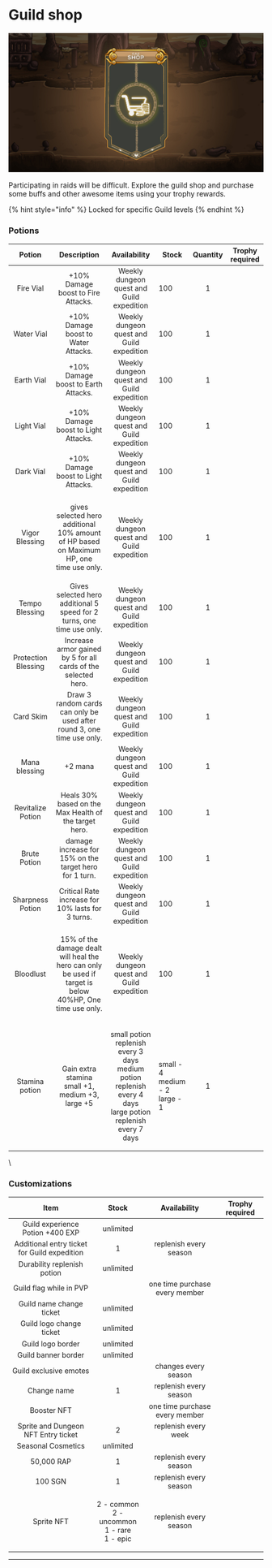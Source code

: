 # Guild shop

![](../../.gitbook/assets/SHOP.jpg)

Participating in raids will be difficult. Explore the guild shop and purchase some buffs and other awesome items using your trophy rewards.

{% hint style="info" %}
Locked for specific Guild levels
{% endhint %}

### Potions

|        Potion       |                                                     Description                                                    |                                                        Availability                                                       | Stock                                       | Quantity | Trophy required |
| :-----------------: | :----------------------------------------------------------------------------------------------------------------: | :-----------------------------------------------------------------------------------------------------------------------: | ------------------------------------------- | :------: | :-------------: |
|      Fire Vial      |                                         +10% Damage boost to Fire Attacks.                                         |                                         Weekly dungeon quest and Guild expedition                                         | 100                                         |     1    |                 |
|      Water Vial     |                                         +10% Damage boost to Water Attacks.                                        |                                         Weekly dungeon quest and Guild expedition                                         | 100                                         |     1    |                 |
|      Earth Vial     |                                         +10% Damage boost to Earth Attacks.                                        |                                         Weekly dungeon quest and Guild expedition                                         | 100                                         |     1    |                 |
|      Light Vial     |                                         +10% Damage boost to Light Attacks.                                        |                                         Weekly dungeon quest and Guild expedition                                         | 100                                         |     1    |                 |
|      Dark Vial      |                                         +10% Damage boost to Light Attacks.                                        |                                         Weekly dungeon quest and Guild expedition                                         | 100                                         |     1    |                 |
|    Vigor Blessing   |          <p>gives selected hero additional 10% amount of HP based on Maximum HP, one<br>time use only.</p>         |                                         Weekly dungeon quest and Guild expedition                                         | 100                                         |     1    |                 |
|    Tempo Blessing   |                       Gives selected hero additional 5 speed for 2 turns, one time use only.                       |                                         Weekly dungeon quest and Guild expedition                                         | 100                                         |     1    |                 |
| Protection Blessing |                           Increase armor gained by 5 for all cards of the selected hero.                           |                                         Weekly dungeon quest and Guild expedition                                         | 100                                         |     1    |                 |
|      Card Skim      |                       Draw 3 random cards can only be used after round 3, one time use only.                       |                                         Weekly dungeon quest and Guild expedition                                         | 100                                         |     1    |                 |
|    Mana blessing    |                                                       +2 mana                                                      |                                         Weekly dungeon quest and Guild expedition                                         | 100                                         |     1    |                 |
|  Revitalize Potion  |                                Heals 30% based on the Max Health of the target hero.                               |                                         Weekly dungeon quest and Guild expedition                                         | 100                                         |     1    |                 |
|     Brute Potion    |                               damage increase for 15% on the target hero for 1 turn.                               |                                         Weekly dungeon quest and Guild expedition                                         | 100                                         |     1    |                 |
|   Sharpness Potion  |                                  Critical Rate increase for 10% lasts for 3 turns.                                 |                                         Weekly dungeon quest and Guild expedition                                         | 100                                         |     1    |                 |
|      Bloodlust      | <p>15% of the damage dealt will heal the hero can only be used if target is below<br>40%HP, One time use only.</p> |                                         Weekly dungeon quest and Guild expedition                                         | 100                                         |     1    |                 |
|    Stamina potion   |                             <p>Gain extra stamina<br>small +1, medium +3, large +5</p>                             | <p>small potion replenish every 3 days<br>medium potion replenish every 4 days<br>large potion replenish every 7 days</p> | <p>small - 4<br>medium - 2<br>large - 1</p> |     1    |                 |

\


### Customizations

|                     Item                     |                           Stock                           |          Availability          | Trophy required |
| :------------------------------------------: | :-------------------------------------------------------: | :----------------------------: | :-------------: |
|       Guild experience Potion +400 EXP       |                         unlimited                         |                                |                 |
| Additional entry ticket for Guild expedition |                             1                             |     replenish every season     |                 |
|          Durability replenish potion         |                         unlimited                         |                                |                 |
|            Guild flag while in PVP           |                                                           | one time purchase every member |                 |
|           Guild name change ticket           |                         unlimited                         |                                |                 |
|           Guild logo change ticket           |                         unlimited                         |                                |                 |
|               Guild logo border              |                         unlimited                         |                                |                 |
|              Guild banner border             |                         unlimited                         |                                |                 |
|            Guild exclusive emotes            |                                                           |      changes every season      |                 |
|                  Change name                 |                             1                             |     replenish every season     |                 |
|                  Booster NFT                 |                                                           | one time purchase every member |                 |
|      Sprite and Dungeon NFT Entry ticket     |                             2                             |      replenish every week      |                 |
|              Seasonal Cosmetics              |                         unlimited                         |                                |                 |
|                  50,000 RAP                  |                             1                             |     replenish every season     |                 |
|                    100 SGN                   |                             1                             |     replenish every season     |                 |
|                  Sprite NFT                  | <p>2 - common<br>2 - uncommon<br>1 - rare<br>1 - epic</p> |     replenish every season     |                 |

****
